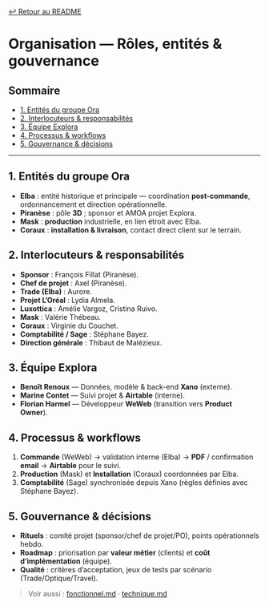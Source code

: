 [↩️ Retour au README](README.md)

# Organisation — Rôles, entités & gouvernance

## Sommaire
- [1. Entités du groupe Ora](#1-entités-du-groupe-ora)
- [2. Interlocuteurs & responsabilités](#2-interlocuteurs--responsabilités)
- [3. Équipe Explora](#3-équipe-explora)
- [4. Processus & workflows](#4-processus--workflows)
- [5. Gouvernance & décisions](#5-gouvernance--décisions)

---

## 1. Entités du groupe Ora
- **Elba** : entité historique et principale — coordination **post-commande**, ordonnancement et direction opérationnelle.
- **Piranèse** : pôle **3D** ; sponsor et AMOA projet Explora.
- **Mask** : **production** industrielle, en lien étroit avec Elba.
- **Coraux** : **installation & livraison**, contact direct client sur le terrain.

## 2. Interlocuteurs & responsabilités
- **Sponsor** : François Fillat (Piranèse).
- **Chef de projet** : Axel (Piranèse).
- **Trade (Elba)** : Aurore.
- **Projet L’Oréal** : Lydia Almela.
- **Luxottica** : Amélie Vargoz, Cristina Ruivo.
- **Mask** : Valérie Thébeau.
- **Coraux** : Virginie du Couchet.
- **Comptabilité / Sage** : Stéphane Bayez.
- **Direction générale** : Thibaut de Malézieux.

## 3. Équipe Explora
- **Benoît Renoux** — Données, modèle & back-end **Xano** (externe).
- **Marine Contet** — Suivi projet & **Airtable** (interne).
- **Florian Harmel** — Développeur **WeWeb** (transition vers **Product Owner**).

## 4. Processus & workflows
1. **Commande** (WeWeb) → validation interne (Elba) → **PDF** / confirmation **email** → **Airtable** pour le suivi.
2. **Production** (Mask) et **Installation** (Coraux) coordonnées par Elba.
3. **Comptabilité** (Sage) synchronisée depuis Xano (règles définies avec Stéphane Bayez).

## 5. Gouvernance & décisions
- **Rituels** : comité projet (sponsor/chef de projet/PO), points opérationnels hebdo.
- **Roadmap** : priorisation par **valeur métier** (clients) et **coût d’implémentation** (équipe).
- **Qualité** : critères d’acceptation, jeux de tests par scénario (Trade/Optique/Travel).

> Voir aussi : [fonctionnel.md](fonctionnel.md) · [technique.md](technique.md)
